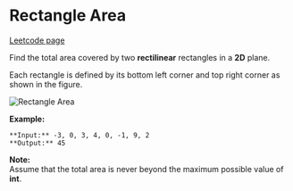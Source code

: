 # Rectangle Area
[Leetcode page](https://leetcode.com/problems/rectangle-area/description)

Find the total area covered by two **rectilinear** rectangles in a **2D**
plane.

Each rectangle is defined by its bottom left corner and top right corner as
shown in the figure.

![Rectangle Area](/static/images/problemset/rectangle_area.png)

**Example:**

    
    
    **Input:** -3, 0, 3, 4, 0, -1, 9, 2
    **Output:** 45
    

**Note:**  
Assume that the total area is never beyond the maximum possible value of
**int**.

